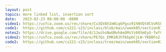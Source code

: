 ```yaml
---
layout: post
topics: more linked list, insertion sort
date:   2023-02-23 08:00:00 -0800
video1: https://usfca.zoom.us/rec/share/Cv3QVAhImNiqkPgxz91hNVQt0CVvRSF2ZDnOxdbqwMvmF5jP6NN1KDqFlhhDGRtK.NzycAtZdazFS-mI2 
code1:  https://github.com/cs221-s23/inclass/blob/main/week05/section01/
notes2: https://drive.google.com/file/d/1JwihsNwUNvhAeGMsYz60SmEyG-fwfCFU/view?usp=share_link
video2: https://usfca.zoom.us/rec/share/PE7Qs_EMKSRJhT6bpbCjLW-YKDBFo2-u3D2zX7ZFcOynIrEW4AX-LkZBQ4s3hvEL.Sturk0ZPtA1Eeavk
code2:  https://github.com/cs221-s23/inclass/tree/main/week05/section02/simple-list
---
```

